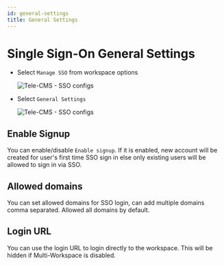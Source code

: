 ```yaml
---
id: general-settings
title: General Settings
---
```


# Single Sign-On General Settings

- Select `Manage SSO` from workspace options

  <div style={{textAlign: 'center'}}>

  ![Tele-CMS - SSO configs](/img/password-login/organization-menu.png)

  </div>

- Select `General Settings`

  <div style={{textAlign: 'center'}}>

  ![Tele-CMS - SSO configs](/img/sso/general/general-settings.png)

  </div>

## Enable Signup

You can enable/disable `Enable signup`. If it is enabled, new account will be created for user's first time SSO sign in else only existing users will be allowed to sign in via SSO.

## Allowed domains

You can set allowed domains for SSO login, can add multiple domains comma separated. Allowed all domains by default.

## Login URL

You can use the login URL to login directly to the workspace. This will be hidden if Multi-Workspace is disabled.
